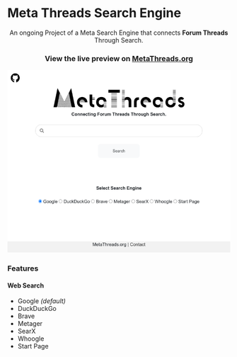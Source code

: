 
  

# Meta Threads Search Engine

  

<p align="center">An ongoing Project of a Meta Search Engine that connects <strong>Forum Threads</strong>  Through Search.
</p>

  

### <p align="center">View the live preview on [MetaThreads.org](https://metathreads.org/)</p>

  

![Meta-Threads](https://raw.githubusercontent.com/0x00h/metathreads.org/main/screenshot.png)

  

### Features

  

#### Web Search

  

- Google *(default)*
- DuckDuckGo
- Brave
- Metager
- SearX
- Whoogle
- Start Page

